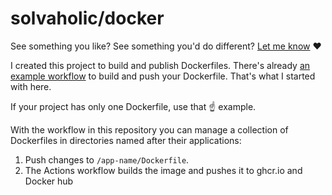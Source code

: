 # solvaholic/docker

See something you like? See something you'd do different? [Let me know](https://github.com/solvaholic/docker/issues/new/choose) :heart:

I created this project to build and publish Dockerfiles. There's already [an example workflow](https://github.com/actions/starter-workflows/blob/223033b681b9924324537ee1cb2f41f383f0ef21/ci/docker-publish.yml) to build and push your Dockerfile. That's what I started with here.

If your project has only one Dockerfile, use that :point_up: example.

With the workflow in this repository you can manage a collection of Dockerfiles in directories named after their applications:

1. Push changes to `/app-name/Dockerfile`.
1. The Actions workflow builds the image and pushes it to ghcr.io and Docker hub
